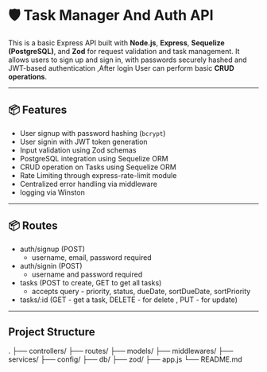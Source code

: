 # 🛡️ Task Manager And Auth API

This is a basic Express API built with **Node.js**, **Express**, **Sequelize (PostgreSQL)**, and **Zod** for request validation and task management. It allows users to sign up and sign in, with passwords securely hashed and JWT-based authentication ,After login User can perform basic **CRUD operations**.



---

## 📦 Features

-  User signup with password hashing (`bcrypt`)  
-  User signin with JWT token generation   
-  Input validation using Zod schemas
-  PostgreSQL integration using Sequelize ORM
-  CRUD operation on Tasks using Sequelize ORM
-  Rate Limiting through express-rate-limit module
-  Centralized error handling via middleware 
-  logging via Winston

---

## 📦 Routes

- auth/signup  (POST)
  - username, email, password   required
- auth/signin  (POST)
  - username and password required
- tasks        (POST to create, GET to get all tasks) 
  - accepts query - priority, status, dueDate, sortDueDate, sortPriority
- tasks/:id    (GET - get a task, DELETE - for delete , PUT - for update)

---
## Project Structure
.
├── controllers/
├── routes/
├── models/
├── middlewares/
├── services/
├── config/
├── db/
├── zod/
├── app.js
└── README.md



